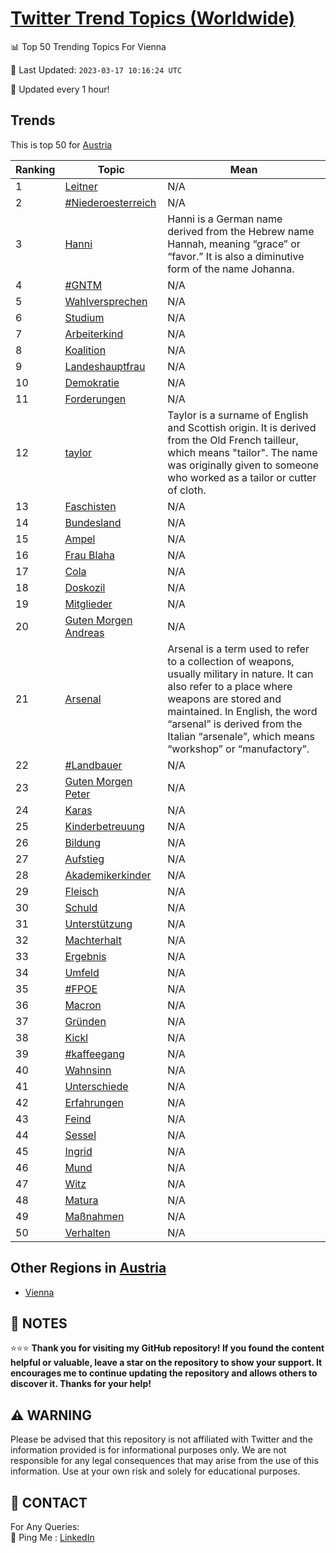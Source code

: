 [Twitter Trend Topics (Worldwide)](https://github.com/ErcinDedeoglu/Twitter-Trend-Topics)
==========


📊 Top 50 Trending Topics For Vienna

📆 Last Updated: `2023-03-17 10:16:24 UTC`

🔧 Updated every 1 hour!


## Trends

This is top 50 for [Austria](</Austria>)

| Ranking | Topic | Mean |
| ------- | ------------ | ------------ |
| 1 | [Leitner](http://twitter.com/search?q=Leitner) | N/A |
| 2 | [#Niederoesterreich](http://twitter.com/search?q=%23Niederoesterreich) | N/A |
| 3 | [Hanni](http://twitter.com/search?q=Hanni) | Hanni is a German name derived from the Hebrew name Hannah, meaning “grace” or “favor.” It is also a diminutive form of the name Johanna. |
| 4 | [#GNTM](http://twitter.com/search?q=%23GNTM) | N/A |
| 5 | [Wahlversprechen](http://twitter.com/search?q=Wahlversprechen) | N/A |
| 6 | [Studium](http://twitter.com/search?q=Studium) | N/A |
| 7 | [Arbeiterkind](http://twitter.com/search?q=Arbeiterkind) | N/A |
| 8 | [Koalition](http://twitter.com/search?q=Koalition) | N/A |
| 9 | [Landeshauptfrau](http://twitter.com/search?q=Landeshauptfrau) | N/A |
| 10 | [Demokratie](http://twitter.com/search?q=Demokratie) | N/A |
| 11 | [Forderungen](http://twitter.com/search?q=Forderungen) | N/A |
| 12 | [taylor](http://twitter.com/search?q=taylor) | Taylor is a surname of English and Scottish origin. It is derived from the Old French tailleur, which means "tailor". The name was originally given to someone who worked as a tailor or cutter of cloth. |
| 13 | [Faschisten](http://twitter.com/search?q=Faschisten) | N/A |
| 14 | [Bundesland](http://twitter.com/search?q=Bundesland) | N/A |
| 15 | [Ampel](http://twitter.com/search?q=Ampel) | N/A |
| 16 | [Frau Blaha](http://twitter.com/search?q=Frau+Blaha) | N/A |
| 17 | [Cola](http://twitter.com/search?q=Cola) | N/A |
| 18 | [Doskozil](http://twitter.com/search?q=Doskozil) | N/A |
| 19 | [Mitglieder](http://twitter.com/search?q=Mitglieder) | N/A |
| 20 | [Guten Morgen Andreas](http://twitter.com/search?q=Guten+Morgen+Andreas) | N/A |
| 21 | [Arsenal](http://twitter.com/search?q=Arsenal) | Arsenal is a term used to refer to a collection of weapons, usually military in nature. It can also refer to a place where weapons are stored and maintained. In English, the word “arsenal” is derived from the Italian “arsenale”, which means “workshop” or “manufactory”. |
| 22 | [#Landbauer](http://twitter.com/search?q=%23Landbauer) | N/A |
| 23 | [Guten Morgen Peter](http://twitter.com/search?q=Guten+Morgen+Peter) | N/A |
| 24 | [Karas](http://twitter.com/search?q=Karas) | N/A |
| 25 | [Kinderbetreuung](http://twitter.com/search?q=Kinderbetreuung) | N/A |
| 26 | [Bildung](http://twitter.com/search?q=Bildung) | N/A |
| 27 | [Aufstieg](http://twitter.com/search?q=Aufstieg) | N/A |
| 28 | [Akademikerkinder](http://twitter.com/search?q=Akademikerkinder) | N/A |
| 29 | [Fleisch](http://twitter.com/search?q=Fleisch) | N/A |
| 30 | [Schuld](http://twitter.com/search?q=Schuld) | N/A |
| 31 | [Unterstützung](http://twitter.com/search?q=Unterst%c3%bctzung) | N/A |
| 32 | [Machterhalt](http://twitter.com/search?q=Machterhalt) | N/A |
| 33 | [Ergebnis](http://twitter.com/search?q=Ergebnis) | N/A |
| 34 | [Umfeld](http://twitter.com/search?q=Umfeld) | N/A |
| 35 | [#FPOE](http://twitter.com/search?q=%23FPOE) | N/A |
| 36 | [Macron](http://twitter.com/search?q=Macron) | N/A |
| 37 | [Gründen](http://twitter.com/search?q=Gr%c3%bcnden) | N/A |
| 38 | [Kickl](http://twitter.com/search?q=Kickl) | N/A |
| 39 | [#kaffeegang](http://twitter.com/search?q=%23kaffeegang) | N/A |
| 40 | [Wahnsinn](http://twitter.com/search?q=Wahnsinn) | N/A |
| 41 | [Unterschiede](http://twitter.com/search?q=Unterschiede) | N/A |
| 42 | [Erfahrungen](http://twitter.com/search?q=Erfahrungen) | N/A |
| 43 | [Feind](http://twitter.com/search?q=Feind) | N/A |
| 44 | [Sessel](http://twitter.com/search?q=Sessel) | N/A |
| 45 | [Ingrid](http://twitter.com/search?q=Ingrid) | N/A |
| 46 | [Mund](http://twitter.com/search?q=Mund) | N/A |
| 47 | [Witz](http://twitter.com/search?q=Witz) | N/A |
| 48 | [Matura](http://twitter.com/search?q=Matura) | N/A |
| 49 | [Maßnahmen](http://twitter.com/search?q=Ma%c3%9fnahmen) | N/A |
| 50 | [Verhalten](http://twitter.com/search?q=Verhalten) | N/A |



## Other Regions in [Austria](</Austria>)

* [Vienna](</Austria/Vienna.md>)



## 📝 NOTES

⭐⭐⭐ **Thank you for visiting my GitHub repository! If you found the content helpful or valuable, leave a star on the repository to show your support. It encourages me to continue updating the repository and allows others to discover it. Thanks for your help!**


## ⚠️ WARNING

Please be advised that this repository is not affiliated with Twitter and the information provided is for informational purposes only. We are not responsible for any legal consequences that may arise from the use of this information. Use at your own risk and solely for educational purposes.


## 📨 CONTACT

 For Any Queries:  
            🏓 Ping Me : [LinkedIn](https://www.linkedin.com/in/ercindedeoglu/)
